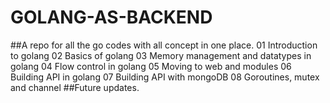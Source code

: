 # GOLANG-AS-BACKEND
##A repo for all the go codes with all concept in one place.
01 Introduction to golang
02 Basics of golang
03 Memory management and datatypes in golang
04 Flow control in golang
05 Moving to web and modules
06 Building API in golang
07 Building API with mongoDB
08 Goroutines, mutex and channel
##Future updates.

